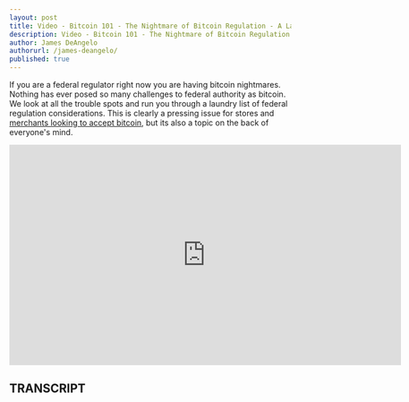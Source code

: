 ```yaml
---
layout: post
title: Video - Bitcoin 101 - The Nightmare of Bitcoin Regulation - A Laundry List of Scenarios
description: Video - Bitcoin 101 - The Nightmare of Bitcoin Regulation - A Laundry List of Scenarios
author: James DeAngelo
authorurl: /james-deangelo/
published: true
---
```


<p>If you are a federal regulator right now you are having bitcoin nightmares. Nothing has ever posed so many challenges to federal authority as bitcoin. We look at all the trouble spots and run you through a laundry list of federal regulation considerations. This is clearly a pressing issue for stores and <a href="/bitcoin-derivatives/">merchants looking to accept bitcoin</a>, but its also a topic on the back of everyone's mind.</p>

<center><iframe width="700" height="394" src="https://www.youtube.com/embed/tR4e8zwnR6w?list=PLzctEq7iZD-7-DgJM604zsndMapn9ff6q" frameborder="0" allowfullscreen></iframe></center>

<h2>TRANSCRIPT</h2>
